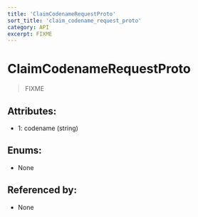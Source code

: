 ```yaml
---
title: 'ClaimCodenameRequestProto'
sort_title: 'claim_codename_request_proto'
category: API
excerpt: FIXME
---
```


# ClaimCodenameRequestProto

> FIXME

## Attributes:

- 1: codename (string)

## Enums:

- None

## Referenced by:

- None
